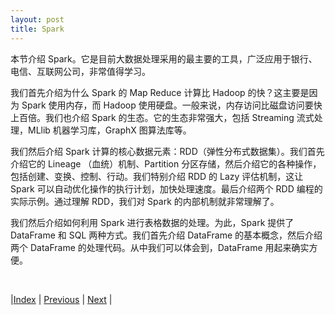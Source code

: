 ```yaml
---
layout: post
title: Spark
---
```


本节介绍 Spark。它是目前大数据处理采用的最主要的工具，广泛应用于银行、电信、互联网公司，非常值得学习。

我们首先介绍为什么 Spark 的 Map Reduce 计算比 Hadoop 的快？这主要是因为 Spark 使用内存，而 Hadoop 使用硬盘。一般来说，内存访问比磁盘访问要快上百倍。我们也介绍 Spark 的生态。它的生态非常强大，包括 Streaming 流式处理，MLlib 机器学习库，GraphX 图算法库等。

我们然后介绍 Spark 计算的核心数据元素：RDD（弹性分布式数据集）。我们首先介绍它的 Lineage （血统）机制、Partition 分区存储，然后介绍它的各种操作，包括创建、变换、控制、行动。我们特别介绍 RDD 的 Lazy 评估机制，这让 Spark 可以自动优化操作的执行计划，加快处理速度。最后介绍两个 RDD 编程的实际示例。通过理解 RDD，我们对 Spark 的内部机制就非常理解了。

我们然后介绍如何利用 Spark 进行表格数据的处理。为此，Spark 提供了DataFrame 和 SQL 两种方式。我们首先介绍 DataFrame 的基本概念，然后介绍两个 DataFrame 的处理代码。从中我们可以体会到，DataFrame 用起来确实方便。

<br/>

|[Index](../) | [Previous](4-11-shengtai) | [Next](5-1-spark-intro) |
